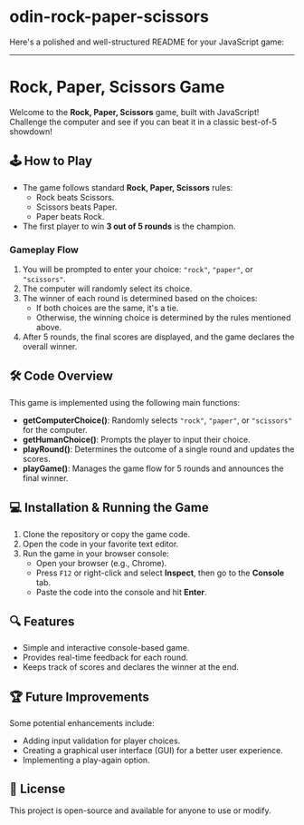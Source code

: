 # odin-rock-paper-scissors

Here's a polished and well-structured README for your JavaScript game:

---

# Rock, Paper, Scissors Game

Welcome to the **Rock, Paper, Scissors** game, built with JavaScript! Challenge the computer and see if you can beat it in a classic best-of-5 showdown!

## 🕹️ How to Play

- The game follows standard **Rock, Paper, Scissors** rules:
  - Rock beats Scissors.
  - Scissors beats Paper.
  - Paper beats Rock.
- The first player to win **3 out of 5 rounds** is the champion.

### Gameplay Flow

1. You will be prompted to enter your choice: `"rock"`, `"paper"`, or `"scissors"`.
2. The computer will randomly select its choice.
3. The winner of each round is determined based on the choices:
   - If both choices are the same, it's a tie.
   - Otherwise, the winning choice is determined by the rules mentioned above.
4. After 5 rounds, the final scores are displayed, and the game declares the overall winner.

## 🛠️ Code Overview

This game is implemented using the following main functions:

- **getComputerChoice()**: Randomly selects `"rock"`, `"paper"`, or `"scissors"` for the computer.
- **getHumanChoice()**: Prompts the player to input their choice.
- **playRound()**: Determines the outcome of a single round and updates the scores.
- **playGame()**: Manages the game flow for 5 rounds and announces the final winner.

## 💻 Installation & Running the Game

1. Clone the repository or copy the game code.
2. Open the code in your favorite text editor.
3. Run the game in your browser console:
   - Open your browser (e.g., Chrome).
   - Press `F12` or right-click and select **Inspect**, then go to the **Console** tab.
   - Paste the code into the console and hit **Enter**.

## 🔍 Features

- Simple and interactive console-based game.
- Provides real-time feedback for each round.
- Keeps track of scores and declares the winner at the end.

## 🏆 Future Improvements

Some potential enhancements include:
- Adding input validation for player choices.
- Creating a graphical user interface (GUI) for a better user experience.
- Implementing a play-again option.

## 📝 License

This project is open-source and available for anyone to use or modify.